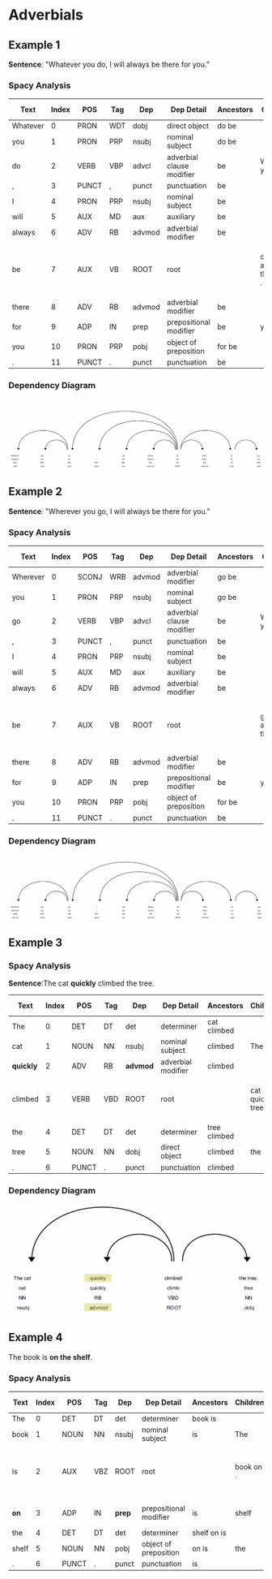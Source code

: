 # Adverbials


## Example 1

__Sentence__: "Whatever you do, I will always be there for you."


### Spacy Analysis

| Text         | Index  | POS      | Tag      | Dep      | Dep Detail               | Ancestors            | Children   | Token Head   | Sub Tree     |
| ------ | ------ | ---- | ------- | ------- | --------- |  ------- | ------- | ------- | ------- |
| Whatever     | 0      | PRON     | WDT      | dobj     | direct object            | do be                |            |  do           |  Whatever     |
| you          | 1      | PRON     | PRP      | nsubj    | nominal subject          | do be                |            |  do           |  you          |
| do           | 2      | VERB     | VBP      | advcl    | adverbial clause modifier | be                   | Whatever you |  be           |  Whatever you do |
| ,            | 3      | PUNCT    | ,        | punct    | punctuation              | be                   |            |  be           |  ,            |
| I            | 4      | PRON     | PRP      | nsubj    | nominal subject          | be                   |            |  be           |  I            |
| will         | 5      | AUX      | MD       | aux      | auxiliary                | be                   |            |  be           |  will         |
| always       | 6      | ADV      | RB       | advmod   | adverbial modifier       | be                   |            |  be           |  always       |
| be           | 7      | AUX      | VB       | ROOT     | root                     |                      | do , I will always there for . |  be           |  Whatever you do , I will always be there for you . |
| there        | 8      | ADV      | RB       | advmod   | adverbial modifier       | be                   |            |  be           |  there        |
| for          | 9      | ADP      | IN       | prep     | prepositional modifier   | be                   | you        |  be           |  for you      |
| you          | 10     | PRON     | PRP      | pobj     | object of preposition    | for be               |            |  for          |  you          |
| .            | 11     | PUNCT    | .        | punct    | punctuation              | be                   |            |  be           |  .            |

### Dependency Diagram

![image](PNGs/whatever_you_do.png)


## Example 2

__Sentence__: "Wherever you go, I will always be there for you."

### Spacy Analysis

| Text         | Index  | POS      | Tag      | Dep      | Dep Detail               | Ancestors            | Children   | Token Head   | Sub Tree     |
| ------ | ------ | ---- | ------- | ------- | --------- |  ------- | ------- | ------- | ------- |
| Wherever     | 0      | SCONJ    | WRB      | advmod   | adverbial modifier       | go be                |            |  go           |  Wherever     |
| you          | 1      | PRON     | PRP      | nsubj    | nominal subject          | go be                |            |  go           |  you          |
| go           | 2      | VERB     | VBP      | advcl    | adverbial clause modifier | be                   | Wherever you |  be           |  Wherever you go |
| ,            | 3      | PUNCT    | ,        | punct    | punctuation              | be                   |            |  be           |  ,            |
| I            | 4      | PRON     | PRP      | nsubj    | nominal subject          | be                   |            |  be           |  I            |
| will         | 5      | AUX      | MD       | aux      | auxiliary                | be                   |            |  be           |  will         |
| always       | 6      | ADV      | RB       | advmod   | adverbial modifier       | be                   |            |  be           |  always       |
| be           | 7      | AUX      | VB       | ROOT     | root                     |                      | go , I will always there for . |  be           |  Wherever you go , I will always be there for you . |
| there        | 8      | ADV      | RB       | advmod   | adverbial modifier       | be                   |            |  be           |  there        |
| for          | 9      | ADP      | IN       | prep     | prepositional modifier   | be                   | you        |  be           |  for you      |
| you          | 10     | PRON     | PRP      | pobj     | object of preposition    | for be               |            |  for          |  you          |
| .            | 11     | PUNCT    | .        | punct    | punctuation              | be                   |            |  be           |  .            |

### Dependency Diagram

![image](PNGs/wherever_you_go.png)

## Example 3

### Spacy Analysis

__Sentence__:The cat __quickly__ climbed the tree.

| Text         | Index  | POS      | Tag      | Dep      | Dep Detail               | Ancestors            | Children   | Token Head   | Sub Tree     |
| ------ | ------ | ---- | ------- | ------- | --------- |  ------- | ------- | ------- | ------- |
| The          | 0      | DET      | DT       | det      | determiner               | cat climbed          |            |  cat          |  The          |
| cat          | 1      | NOUN     | NN       | nsubj    | nominal subject          | climbed              | The        |  climbed      |  The cat      |
| __quickly__      | 2      | ADV      | RB       | __advmod__  | adverbial modifier       | climbed              |            |  climbed      |  quickly      |
| climbed      | 3      | VERB     | VBD      | ROOT     | root                     |                      | cat quickly tree . |  climbed      |  The cat quickly climbed the tree . |
| the          | 4      | DET      | DT       | det      | determiner               | tree climbed         |            |  tree         |  the          |
| tree         | 5      | NOUN     | NN       | dobj     | direct object            | climbed              | the        |  climbed      |  the tree     |
| .            | 6      | PUNCT    | .        | punct    | punctuation              | climbed              |            |  climbed      |  .            |

### Dependency Diagram

![image](PNGs/The-cat-quickly-climed-the-tree.png)

## Example 4

The book is __on the shelf__.

### Spacy Analysis

| Text         | Index  | POS      | Tag      | Dep      | Dep Detail               | Ancestors            | Children   | Token Head   | Sub Tree     |
| ------ | ------ | ---- | ------- | ------- | --------- |  ------- | ------- | ------- | ------- |
| The          | 0      | DET      | DT       | det      | determiner               | book is              |            |  book         |  The          |
| book         | 1      | NOUN     | NN       | nsubj    | nominal subject          | is                   | The        |  is           |  The book     |
| is           | 2      | AUX      | VBZ      | ROOT     | root                     |                      | book on .  |  is           |  The book is on the shelf . |
| __on__           | 3      | ADP      | IN       | __prep__    | prepositional modifier   | is                   | shelf      |  is           |  on the shelf |
| the          | 4      | DET      | DT       | det      | determiner               | shelf on is          |            |  shelf        |  the          |
| shelf        | 5      | NOUN     | NN       | pobj     | object of preposition    | on is                | the        |  on           |  the shelf    |
| .            | 6      | PUNCT    | .        | punct    | punctuation              | is                   |            |  is           |  .            |